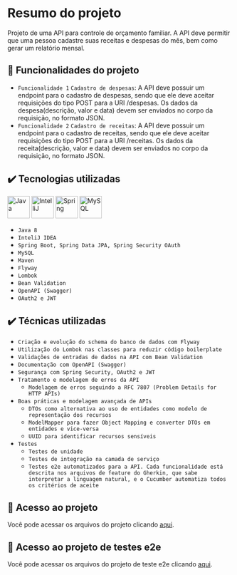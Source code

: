 # Resumo do projeto
Projeto de uma API para controle de orçamento familiar. A API deve permitir que uma pessoa cadastre suas receitas e despesas do mês, bem como gerar um relatório mensal.

## 🔨 Funcionalidades do projeto

- `Funcionalidade 1` `Cadastro de despesas`: A API deve possuir um endpoint para o cadastro de despesas, sendo que ele deve aceitar requisições do tipo POST para a URI /despesas. Os dados da despesa(descrição, valor e data) devem ser enviados no corpo da requisição, no formato JSON.
- `Funcionalidade 2` `Cadastro de receitas`: A API deve possuir um endpoint para o cadastro de receitas, sendo que ele deve aceitar requisições do tipo POST para a URI /receitas. Os dados da receita(descrição, valor e data) devem ser enviados no corpo da requisição, no formato JSON.

## ✔️ Tecnologias utilizadas

<img alt="Java" src="https://cdn.jsdelivr.net/gh/devicons/devicon/icons/java/java-original-wordmark.svg" width="50" height="50"/> <img alt="IntelliJ" src="https://cdn.jsdelivr.net/gh/devicons/devicon/icons/intellij/intellij-original.svg" width="50" height="50"/> <img alt="Spring" src="https://cdn.jsdelivr.net/gh/devicons/devicon/icons/spring/spring-original-wordmark.svg" width="50" height="50"/> <img alt="MySQL" src="https://cdn.jsdelivr.net/gh/devicons/devicon/icons/mysql/mysql-original-wordmark.svg"  width="50" height="50"/>

- ``Java 8``
- ``InteliJ IDEA``
- ``Spring Boot, Spring Data JPA, Spring Security OAuth``
- ``MySQL``
- ``Maven``
- ``Flyway``
- ``Lombok``
- ``Bean Validation``
- ``OpenAPI (Swagger)``
- ``OAuth2 e JWT``

## ✔️ Técnicas utilizadas

- ``Criação e evolução do schema do banco de dados com Flyway``
- ``Utilização do Lombok nas classes para reduzir código boilerplate``
- ``Validações de entradas de dados na API com Bean Validation``
- ``Documentação com OpenAPI (Swagger)``
- ``Segurança com Spring Security, OAuth2 e JWT``
- ``Tratamento e modelagem de erros da API``
	- ``Modelagem de erros seguindo a RFC 7807 (Problem Details for HTTP APIs)``
- ``Boas práticas e modelagem avançada de APIs``
	- ``DTOs como alternativa ao uso de entidades como modelo de representação dos recursos``
	- ``ModelMapper para fazer Object Mapping e converter DTOs em entidades e vice-versa``
	- ``UUID para identificar recursos sensíveis``
- ``Testes``
	- ``Testes de unidade``
	- ``Testes de integração na camada de serviço``
	- ``Testes e2e automatizados para a API. Cada funcionalidade está descrita nos arquivos de feature do Gherkin, que sabe interpretar a linguagem natural, e o Cucumber automatiza todos os critérios de aceite``

## 📁 Acesso ao projeto
Você pode acessar os arquivos do projeto clicando [aqui](https://github.com/gbarcelos/financas-api/tree/main/src/main/java/br/com/oak/financas/api).

## 📁 Acesso ao projeto de testes e2e
Você pode acessar os arquivos do projeto de teste e2e clicando [aqui](https://github.com/gbarcelos/financas-api-e2e).
